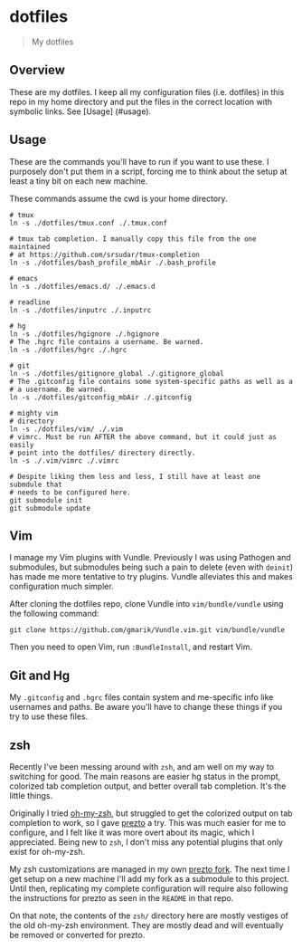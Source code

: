 # dotfiles

> My dotfiles


## Overview

These are my dotfiles. I keep all my configuration files (i.e. dotfiles) in
this repo in my home directory and put the files in the correct location with
symbolic links. See [Usage] (#usage).

## Usage

These are the commands you'll have to run if you want to use these. I
purposely don't put them in a script, forcing me to think about the setup at
least a tiny bit on each new machine.

These commands assume the cwd is your home directory.

```shell
# tmux
ln -s ./dotfiles/tmux.conf ./.tmux.conf

# tmux tab completion. I manually copy this file from the one maintained
# at https://github.com/srsudar/tmux-completion
ln -s ./dotfiles/bash_profile_mbAir ./.bash_profile

# emacs
ln -s ./dotfiles/emacs.d/ ./.emacs.d 

# readline
ln -s ./dotfiles/inputrc ./.inputrc

# hg
ln -s ./dotfiles/hgignore ./.hgignore
# The .hgrc file contains a username. Be warned.
ln -s ./dotfiles/hgrc ./.hgrc

# git
ln -s ./dotfiles/gitignore_global ./.gitignore_global
# The .gitconfig file contains some system-specific paths as well as a
# a username. Be warned.
ln -s ./dotfiles/gitconfig_mbAir ./.gitconfig

# mighty vim
# directory
ln -s ./dotfiles/vim/ ./.vim
# vimrc. Must be run AFTER the above command, but it could just as easily
# point into the dotfiles/ directory directly.
ln -s ./.vim/vimrc ./.vimrc

# Despite liking them less and less, I still have at least one submdule that
# needs to be configured here.
git submodule init
git submodule update
```


## Vim

I manage my Vim plugins with Vundle. Previously I was using Pathogen and
submodules, but submodules being such a pain to delete (even with `deinit`) has
made me more tentative to try plugins. Vundle alleviates this and makes
configuration much simpler.

After cloning the dotfiles repo, clone Vundle into `vim/bundle/vundle` using
the following command:

```shell
git clone https://github.com/gmarik/Vundle.vim.git vim/bundle/vundle
```

Then you need to open Vim, run `:BundleInstall`, and restart Vim.


## Git and Hg

My `.gitconfig` and `.hgrc` files contain system and me-specific info like
usernames and paths. Be aware you'll have to change these things if you try to
use these files.


## zsh

Recently I've been messing around with `zsh`, and am well on my way to switching
for good. The main reasons are easier hg status in the prompt, colorized tab
completion output, and better overall tab completion. It's the little things.

Originally I tried [oh-my-zsh](https://github.com/robbyrussell/oh-my-zsh),
but struggled to get the colorized output on tab completion to work, so I gave
[prezto](https://github.com/sorin-ionescu/prezto) a try. This was much easier
for me to configure, and I felt like it was more overt about its magic, which
I appreciated. Being new to `zsh`, I don't miss any potential plugins that only
exist for oh-my-zsh.

My zsh customizations are managed in my own
[prezto fork](https://github.com/srsudar/prezto). The next time I get setup on
a new machine I'll add my fork as a submodule to this project. Until then,
replicating my complete configuration will require also following the
instructions for prezto as seen in the `README` in that repo.

On that note, the contents of the `zsh/` directory here are mostly vestiges of
the old oh-my-zsh environment. They are mostly dead and will eventually be
removed or converted for prezto.
